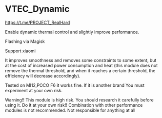 # VTEC_Dynamic


https://t.me/PROJECT_RealHard


Enable dynamic thermal control and slightly improve performance.



Flashing via Magisk



Support xiaomi

It improves smoothness and removes some constraints to some extent, but at the cost of increased power consumption and heat (this module does not remove the thermal threshold, and when it reaches a certain threshold, the efficiency will decrease accordingly).


Tested on MI12,POCO F6 it works fine.  If it is another brand  You must experiment at your own risk.


Warning!! This module is high risk. You should research it carefully before using it. Do it at your own risk!!  Combination with other performance modules is not recommended.  Not responsible for anything at all


